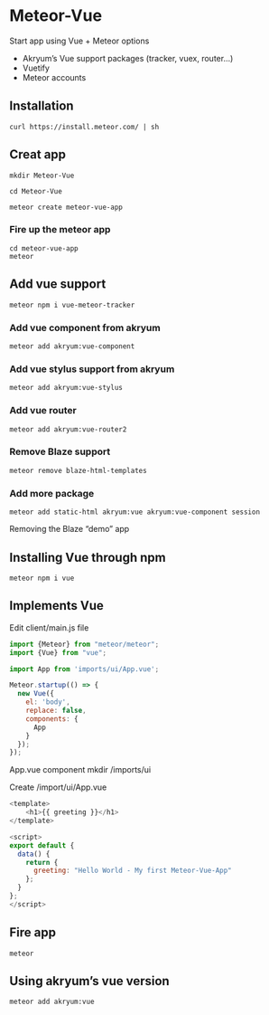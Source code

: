 # Meteor-Vue

Start app using Vue + Meteor options
- Akryum’s Vue support packages (tracker, vuex, router…)
- Vuetify 
- Meteor accounts

## Installation

    curl https://install.meteor.com/ | sh
    
## Creat app
    mkdir Meteor-Vue
    
    cd Meteor-Vue
    
    meteor create meteor-vue-app
    
### Fire up the meteor app
    cd meteor-vue-app
    meteor
    
## Add vue support

    meteor npm i vue-meteor-tracker

### Add vue component from akryum

    meteor add akryum:vue-component
    
### Add vue stylus support from akryum

    meteor add akryum:vue-stylus

### Add vue router

    meteor add akryum:vue-router2

### Remove Blaze support

    meteor remove blaze-html-templates
    
### Add more package

    meteor add static-html akryum:vue akryum:vue-component session
    
Removing the Blaze “demo” app 


## Installing Vue through npm

    meteor npm i vue

## Implements Vue

Edit client/main.js file

```js
import {Meteor} from "meteor/meteor";
import {Vue} from "vue";

import App from 'imports/ui/App.vue';

Meteor.startup(() => {
  new Vue({
    el: 'body',
    replace: false,
    components: {
      App
    }
  });
});
```
App.vue component
    mkdir /imports/ui
    
Create /import/ui/App.vue 

```js
<template>
    <h1>{{ greeting }}</h1>
</template>

<script>
export default {
  data() {
    return {
      greeting: "Hello World - My first Meteor-Vue-App"
    };
  }
};
</script>
```
## Fire app
    meteor
## Using akryum’s vue version
    meteor add akryum:vue
    

    
